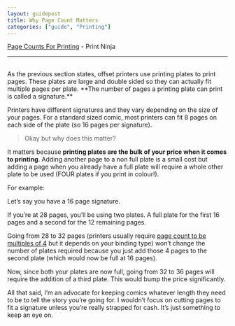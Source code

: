 ```yaml
---
layout: guidepost
title: Why Page Count Matters
categories: ["guide", "Printing"]
---
```


[Page Counts For Printing](http://www.printninja.com/printing-resource-center/printing-options/book-services/page-count) - Print Ninja

<hr><br>
As the previous section states, offset printers use printing plates to print pages. These plates are large and double sided so they can actually fit multiple pages per plate. **The number of pages a printing plate can print is called a signature.**

Printers have different signatures and they vary depending on the size of your pages. For a standard sized comic, most printers can fit 8 pages on each side of the plate (so 16 pages per signature).

> Okay but why does this matter?

It matters because **printing plates are the bulk of your price when it comes to printing**. Adding another page to a non full plate is a small cost but adding a page when you already have a full plate will require a whole other plate to be used (FOUR plates if you print in colour!).

For example:

Let’s say you have a 16 page signature.

If you’re at 28 pages, you’ll be using two plates. A full plate for the first 16 pages and a second for the 12 remaining pages.

Going from 28 to 32 pages (printers usually require [page count to be multiples of 4](http://www.printninja.com/printing-resource-center/printing-academy/pre-press-production/imposition-pagination) but it depends on your binding type) won’t change the number of plates required because you just add those 4 pages to the second plate (which would now be full at 16 pages).

Now, since both your plates are now full, going from 32 to 36 pages will require the addition of a third plate. This would bump the price significantly.

All that said, I’m an advocate for keeping comics whatever length they need to be to tell the story you’re going for. I wouldn’t focus on cutting pages to fit a signature unless you’re really strapped for cash. It’s just something to keep an eye on.